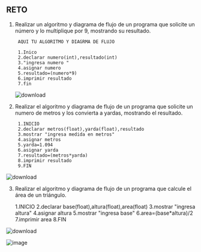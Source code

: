 ## RETO
1. Realizar un algoritmo y diagrama de flujo de un programa que solicite un número y lo multiplique por 9, mostrando su resultado.

        AQUI TU ALGORITMO Y DIAGRMA DE FLUJO
        
        1.Inico
        2.declarar numero(int),resultado(int)
        3."ingresa numero "
        4.asignar numero
        5.resultado=(numero*9)
        6.imprimir resultado
        7.fin
        
   
   ![download](https://user-images.githubusercontent.com/111524802/187334515-012dfffd-ae62-4a8c-9401-4b47f8bf99af.png)
 

2. Realizar el algoritmo y diagrama de flujo de un programa que solicite un numero de metros y los convierta a yardas, mostrando el resultado.
      
        1.INICIO
        2.declarar metros(float),yarda(float),resultado
        3.mostrar "ingresa medida en metros"
        4.asignar metros
        5.yarda=1.094
        6.asignar yarda
        7.resultado=(metros*yarda)
        8.imprimir resultado
        9.FIN
       
        
      

![download](https://user-images.githubusercontent.com/111524802/187336520-c8d6b9d4-57d9-43c6-8605-e97798ac7248.png)




3. Realizar el algoritmo y diagrama de flujo de un programa que calcule el área de un triángulo.

      
      1.INICIO
      2.declarar base(float),altura(float),area(float)
      3.mostrar "ingresa altura"
      4.asignar altura
      5.mostrar "ingresa base"
      6.area=(base*altura)/2
      7.imprimir area
      8.FIN
        
      
     
![download](https://user-images.githubusercontent.com/111524802/187571126-15d43b01-b954-4e4f-9477-7269ae0eff89.png)


![image](https://user-images.githubusercontent.com/111524802/187573928-780da86f-4501-4cbd-a683-b7a1648e60cd.png)

